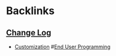 
# Backlinks
## [Change Log](<Change Log.md>)
- [Customization](<Customization.md>) #[End User Programming](<End User Programming.md>)


